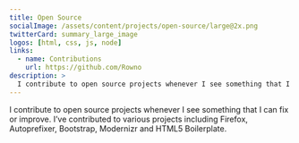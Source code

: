 ```yaml
---
title: Open Source
socialImage: /assets/content/projects/open-source/large@2x.png
twitterCard: summary_large_image
logos: [html, css, js, node]
links:
  - name: Contributions
    url: https://github.com/Rowno
description: >
  I contribute to open source projects whenever I see something that I can fix or improve.
---
```


I contribute to open source projects whenever I see something that I can fix or improve. I’ve contributed to various projects including Firefox, Autoprefixer, Bootstrap, Modernizr and HTML5 Boilerplate.

